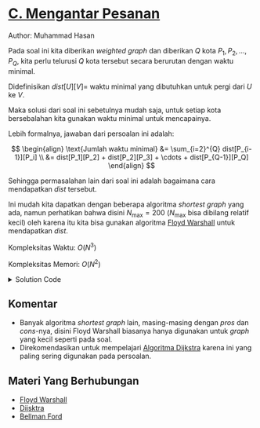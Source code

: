 # [C. Mengantar Pesanan](https://tlx.toki.id/courses/competitive/chapters/11/problems/C)

Author: Muhammad Hasan

Pada soal ini kita diberikan *weighted graph* dan diberikan $Q$ kota $P_1, P_2, \dots, P_Q$, kita perlu telurusi $Q$ kota tersebut secara berurutan dengan waktu minimal.

Didefinisikan $dist[U][V] =$ 
waktu minimal yang dibutuhkan untuk pergi dari $U$ ke $V$.

Maka solusi dari soal ini sebetulnya mudah saja, untuk setiap kota bersebalahan kita gunakan waktu minimal untuk mencapainya.

Lebih formalnya, jawaban dari persoalan ini adalah:

$$
\begin{align}
\text{Jumlah waktu minimal} &= \sum_{i=2}^{Q} dist[P_{i-1}][P_i]  \\
&= dist[P_1][P_2] + dist[P_2][P_3] + \cdots + dist[P_{Q-1}][P_Q]
\end{align}
$$

Sehingga permasalahan lain dari soal ini adalah bagaimana cara mendapatkan $dist$ tersebut.

Ini mudah kita dapatkan dengan beberapa algoritma *shortest graph* yang ada, namun perhatikan bahwa disini $N_{\max} = 200$ 
($N_{\max}$ bisa dibilang relatif kecil) oleh karena itu kita bisa gunakan algoritma [Floyd Warshall](https://cp-algorithms.com/graph/all-pair-shortest-path-floyd-warshall.html) untuk mendapatkan $dist$.

Kompleksitas Waktu: $O(N^3)$

Kompleksitas Memori: $O(N^2)$

<details>
  <summary>Solution Code</summary>

```c++
#include <bits/stdc++.h>

using namespace std;

const int INF = 1e9;

int main() {
  ios_base::sync_with_stdio(0);
  cin.tie(0);
  cout.tie(0);

  int n, m, q;
  cin >> n >> m >> q;
  vector<vector<int>> dist(n + 1, vector<int>(n + 1, INF));
  for (int i = 0; i < m; i++) {
    int u, v, w;
    cin >> u >> v >> w;
    dist[u][v] = min(dist[u][v], w);
    dist[v][u] = min(dist[v][u], w);
  }
  for (int u = 1; u <= n; u++) {
    dist[u][u] = 0;
  }
  for (int k = 1; k <= n; k++) {
    for (int i = 1; i <= n; i++) {
      for (int j = 1; j <= n; j++) {
        dist[i][j] = min(dist[i][j], dist[i][k] + dist[k][j]);
      }
    }
  }
  long long ans = 0;
  int lastNode = -1;
  while (q--) {
    int u;
    cin >> u;
    if (lastNode != -1) {
      ans += dist[lastNode][u];
    }
    lastNode = u;
  }
  cout << ans << '\n';

  return 0;
}
```
</details>

## Komentar
- Banyak algoritma *shortest graph* lain, masing-masing dengan *pros* dan *cons*-nya, disini Floyd Warshall biasanya hanya digunakan untuk *graph* yang kecil seperti pada soal.
- Direkomendasikan untuk mempelajari [Algoritma Dijkstra](https://cp-algorithms.com/graph/dijkstra_sparse.html) karena ini yang paling sering digunakan pada persoalan.

## Materi Yang Berhubungan
- [Floyd Warshall](https://cp-algorithms.com/graph/all-pair-shortest-path-floyd-warshall.html)
- [Dijsktra](https://cp-algorithms.com/graph/dijkstra_sparse.html)
- [Bellman Ford](https://cp-algorithms.com/graph/bellman_ford.html)
